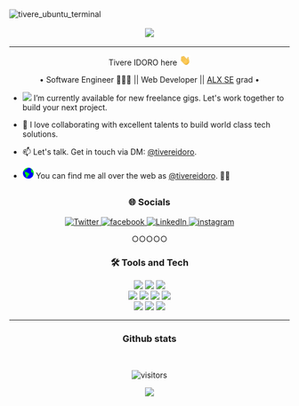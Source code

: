 <img align="center" src="https://github.com/tivereidoro/Frontend-Mentor_NFT-card/assets/105525310/34a133d7-bf46-469e-91b8-ac0e9c0d5e7a" alt="tivere_ubuntu_terminal"/>
<br>
<br>

<div align="center">
  <a href="https://git.io/typing-svg">
    <img src="https://readme-typing-svg.herokuapp.com?size=30&duration=4000&color=84D732&center=true&vCenter=true&width=900&lines=Hello+world.!!%F0%9F%91%8B+++Welcome+to+my+profile.;I'm+Tivere+IDORO...;I'm+a+frontend+developer%2C;and+software+engineer.">
  </a>
</div>

---

<div align="center">

<p> Tivere IDORO here <img alt="Hi" width="20px" src="https://github.com/jzamora5/jzamora5/blob/main/assets/Hi.gif?raw=true"/></p>
• Software Engineer 👨🏻‍💻 || Web Developer || <a href="https://www.alxafrica.com/">ALX SE</a> grad •
</div>

<p align="justify">

- <img src="https://media.tenor.com/images/ccb959edb41a02737755b2209ef7d97a/tenor.gif" width="20px"/> I’m currently available for new freelance gigs. Let's work together to build your next project.

- 👯 I love collaborating with excellent talents to build world class tech solutions.

- 📫 Let's talk. Get in touch via DM: <a href="mailto:tivere.tech@gmail.com" target="_blank">@tivereidoro</a>.

- <nbsp> <img alt="Earth" width="20px" src="https://github.com/jzamora5/jzamora5/blob/main/assets/Earth.gif?raw=true"/> You can find me all over the web as [@tivereidoro](https://tivereidoro.bio.link). 🚀🚀
</p>

##

<div align="center">

### 🌐 Socials
</div>

<p align="center">

<a href="https://twitter.com/tivereidoro/">
    <img alt="Twitter" src="https://img.shields.io/twitter/follow/tivereidoro?style=social&label=X">
</a>
<a href="https://www.facebook.com/idorotee">
    <img alt="facebook" src="https://img.shields.io/badge/Facebook-1877F2?style=flat&logo=facebook&logoColor=white" />
</a>
<a href="https://linkedin.com/in/tivereidoro">
    <img alt="LinkedIn" src="https://img.shields.io/static/v1?label&message=LinkedIn&color=0A66C2&style=flat&logo=linkedin"/>
</a>

<a href="https://www.instagram.com/tivereidoro/">
    <img alt="instagram" src="https://img.shields.io/static/v1?label&message=Instagram&color=7E3ACE&style=flat&logo=instagram&logoColor=whitesmoke" />
</a>
</p>

<p align="center">○○○○○</p>

<div align="center">

### 🛠 Tools and Tech
</div>

<div align='center'>


<img src="https://img.shields.io/badge/-JavaScript-eed718?style=flat&logo=javascript&logoColor=000">
<img src="https://img.shields.io/badge/-React-12101f?style=flat&logo=react&logoColor=00c8ff">
<img src="https://img.shields.io/badge/Next.js-black?style=flat&logo=next.js&logoColor=white">

<br>

<img src="https://img.shields.io/badge/Python-3776AB?style=flat&logo=python&logoColor=white">
<img src="https://img.shields.io/badge/Node-43853D?style=flat&logo=node.js&logoColor=white">


<img src="https://img.shields.io/badge/MySQL-005C84?style=flat&logo=mysql&logoColor=white">
<img src="https://img.shields.io/badge/MongoDB-4EA94B?style=flat&logo=mongodb&logoColor=white">
<!-- <img src="https://img.shields.io/badge/redis-%23DD0031.svg?&style=flat&logo=redis&logoColor=white"> dh -->

<br>

<img src="https://img.shields.io/badge/Linux-FCC624?style=flat&logo=linux&logoColor=black">
<img src="https://img.shields.io/badge/Shell_Scripting-121011?style=flat&logo=gnu-bash&logoColor=white"/>
<img src="http://img.shields.io/badge/-Git-F1502F?style=flat&logo=git&logoColor=FFFFFF">
<!-- <img src="http://img.shields.io/badge/-Version Control-000000?style=flat&logo=github&logoColor=FFFFFF"> -->

<!-- Coming up soon -->
<!--
<a href="mailto:tivereidoro@yahoo.com">
    <img alt="email" src="https://img.shields.io/static/v1?label&message=eMail&color=whitesmoke&style=flat&logo=gmail" />
</a>

<img src = "https://img.shields.io/badge/-HTML5-E34F26?style=flat&logo=html5&logoColor=white">
<img src = "https://img.shields.io/badge/-CSS-1572B6?style=flat&logo=css3&logoColor=white">

<img src="https://img.shields.io/badge/VIM-%2311AB00.svg?&style=flat&logo=vim&logoColor=white"/>
<img src="http://img.shields.io/badge/-VS%20Code-007ACC?style=flat&logo=visual%20studio%20code&logoColor=white">

<img src="https://img.shields.io/badge/C-00599C?style=flat&logo=c&logoColor=white">
<img src="https://img.shields.io/badge/Amazon_AWS-232F3E?style=flat&logo=amazon-aws&logoColor=white">
<img src="https://img.shields.io/badge/-Firebase-FFA611?style=flat&logo=firebase&logoColor=FFFFFF">
<img src="https://img.shields.io/badge/-Express.js-787878?style=flat">
<img src="https://img.shields.io/badge/Ubuntu-E95420?style=flat&logo=ubuntu&logoColor=white">
<img src="https://img.shields.io/badge/-Sass-cc6699?style=flat&logo=sass&logoColor=ffffff">

<img src="https://img.shields.io/github/followers/{tivereidoro}.svg?style=social&label=Follow&maxAge=2592000"/>
<img src="https://badge-size.herokuapp.com/{tivereidoro}/{repo}/{branch}/{filename}"/>

<img src="https://img.shields.io/badge/Udacity-grey?style=flat&logo=udacity&logoColor=#5FCFEE"/>
<img src="https://img.shields.io/badge/Udemy-EC5252?style=flat&logo=Udemy&logoColor=white"/>
<img src="https://img.shields.io/badge/freecodecamp-27273D?style=flat&logo=freecodecamp&logoColor=white"/>
<img src="https://img.shields.io/badge/Edx-193A3E?style=flat&logo=edx&logoColor=white"/>
<img src="https://img.shields.io/badge/Coursera-0056D2?style=flat&logo=Coursera&logoColor=white"/>
<img src="https://img.shields.io/badge/Python-14354C?style=flat&logo=python&logoColor=white"/>
<img src="https://img.shields.io/badge/pycodestyle-compliant-blue"/>
<img src="https://img.shields.io/badge/pycodestyle-compliant-blue"/>
-->
</div>

---

<div align="center">

### Github stats
</div>

<br>
<div align='center'>
  
![visitors](https://komarev.com/ghpvc/?username=tivereidoro&color=blue&style=social&label=PROFILE+VIEWS)
</div>

<p align="center">
  <img height="200em" src="https://github-readme-stats.vercel.app/api/top-langs/?username=tivereidoro&layout=compact&theme=radical"/> 
<!--   <img height="200em" src="https://github-readme-stats.vercel.app/api?username=tivereidoro&show_icons=true&theme=radical&include_all_commits=true"/> -->
  
   <!-- <img height="200em" src="https://github-profile-summary-cards.vercel.app/api/cards/stats?username=tivereidoro&theme=github"/> -->
</p>
